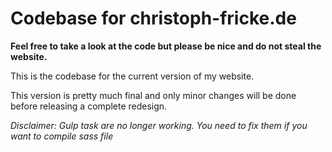# Codebase for christoph-fricke.de
**Feel free to take a look at the code but please be nice and do not steal the website.**

This is the codebase for the current version of my website.

This version is pretty much final and only minor changes will be done before releasing a complete redesign.

*Disclaimer: Gulp task are no longer working. You need to fix them if you want to compile sass file*
